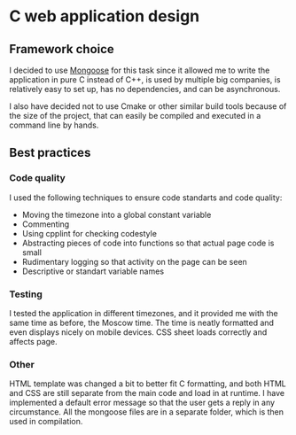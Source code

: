 # C web application design

## Framework choice

I decided to use [Mongoose](https://github.com/cesanta/mongoose) for this task since
it allowed me to write the application in pure C instead of C++, is used by multiple big companies,
is relatively easy to set up, has no dependencies, and can be asynchronous.

I also have decided not to use Cmake or other similar build tools because of the size of the project,
that can easily be compiled and executed in a command line by hands.

## Best practices

### Code quality

I used the following techniques to ensure code standarts and code quality:

- Moving the timezone into a global constant variable
- Commenting
- Using cpplint for checking codestyle
- Abstracting pieces of code into functions so that actual page code is small
- Rudimentary logging so that activity on the page can be seen
- Descriptive or standart variable names

### Testing

I tested the application in different timezones, and it provided me with the
same time as before, the Moscow time. The time is neatly formatted and even
displays nicely on mobile devices. CSS sheet loads correctly and affects page.

### Other

HTML template was changed a bit to better fit C formatting, and both HTML and CSS are still separate
from the main code and load in at runtime. I have implemented a default error message so that
the user gets a reply in any circumstance. All the mongoose files are in a separate folder,
which is then used in compilation.
